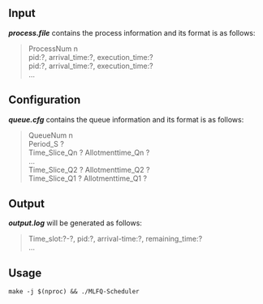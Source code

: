 ## Input
***process.file*** contains the process information and its format is as follows:
> ProcessNum n  
> pid:?, arrival_time:?, execution_time:?  
> pid:?, arrival_time:?, execution_time:?  
> ...

## Configuration
***queue.cfg*** contains the queue information and its format is as follows:
> QueueNum n  
> Period_S ?  
> Time_Slice_Qn ? Allotmenttime_Qn ?  
> ...  
> Time_Slice_Q2 ? Allotmenttime_Q2 ?  
> Time_Slice_Q1 ? Allotmenttime_Q1 ?

## Output
***output.log*** will be generated as follows:
> Time_slot:?-?, pid:?, arrival-time:?, remaining_time:?  
> ...

## Usage
    make -j $(nproc) && ./MLFQ-Scheduler
